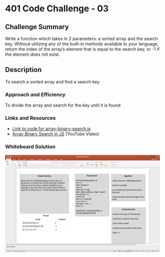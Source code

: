 # 401 Code Challenge - 03

## Challenge Summary

Write a function which takes in 2 parameters: a sorted array and the search key. Without utilizing any of the built-in methods available to your language, return the index of the array’s element that is equal to the search key, or -1 if the element does not exist.

## Description

To search a sorted array and find a search key

### Approach and Efficiency

To divide the array and search for the key until it is found

### Links and Resources

- [Link to code for array-binary-search.js](array-binary-search.js)
- [Array Binary Search in JS](https://youtu.be/92e5Ih4Chbk) (YouTube Video)


### Whiteboard Solution

![Whiteboard Solution](/assets/array-Binary-Search.png)

